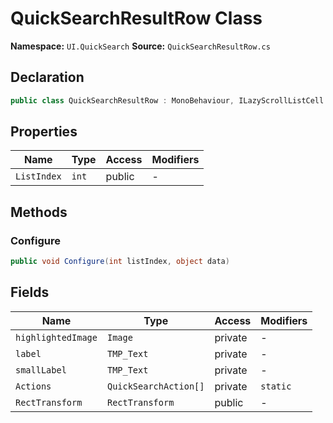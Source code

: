 # QuickSearchResultRow Class

**Namespace:** `UI.QuickSearch`
**Source:** `QuickSearchResultRow.cs`

## Declaration

```csharp
public class QuickSearchResultRow : MonoBehaviour, ILazyScrollListCell
```

## Properties

| Name | Type | Access | Modifiers |
|------|------|--------|-----------|
| `ListIndex` | `int` | public | - |

## Methods

### Configure

```csharp
public void Configure(int listIndex, object data)
```

## Fields

| Name | Type | Access | Modifiers |
|------|------|--------|-----------|
| `highlightedImage` | `Image` | private | - |
| `label` | `TMP_Text` | private | - |
| `smallLabel` | `TMP_Text` | private | - |
| `Actions` | `QuickSearchAction[]` | private | `static` |
| `RectTransform` | `RectTransform` | public | - |

